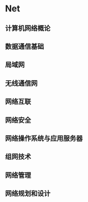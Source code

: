 # Net


## 计算机网络概论



## 数据通信基础

## 局域网

## 无线通信网

## 网络互联

## 网络安全

## 网络操作系统与应用服务器

## 组网技术

## 网络管理

## 网络规划和设计

